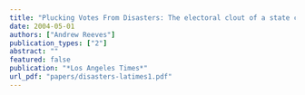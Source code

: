 ```yaml
---
title: "Plucking Votes From Disasters: The electoral clout of a state can sway presidents on aid"
date: 2004-05-01
authors: ["Andrew Reeves"]
publication_types: ["2"]
abstract: ""
featured: false
publication: "*Los Angeles Times*"
url_pdf: "papers/disasters-latimes1.pdf"
---
```


